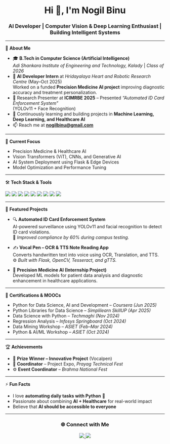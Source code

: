 <h1 align="center">Hi 👋, I'm Nogil Binu</h1>
<h3 align="center">AI Developer | Computer Vision & Deep Learning Enthusiast | Building Intelligent Systems</h3>

---

🌟 **About Me**

- 🎓 **B.Tech in Computer Science (Artificial Intelligence)**  
  *Adi Shankara Institute of Engineering and Technology, Kalady* | *Class of 2026*
- 💼 **AI Developer Intern** at *Hridayalaya Heart and Robotic Research Centre* (May–Oct 2025)  
  Worked on a funded **Precision Medicine AI project** improving diagnostic accuracy and treatment personalization.
- 🧠 Research Presenter at **ICIMRBE 2025** – Presented *“Automated ID Card Enforcement System”*  
  (YOLOv11 + Face Recognition)
- 🌱 Continuously learning and building projects in **Machine Learning, Deep Learning, and Healthcare AI**
- 📫 Reach me at **nogilbinu@gmail.com**

---

🚀 **Current Focus**

- Precision Medicine & Healthcare AI  
- Vision Transformers (ViT), CNNs, and Generative AI  
- AI System Deployment using Flask & Edge Devices  
- Model Optimization and Performance Tuning  

---

🛠️ **Tech Stack & Tools**

<p align="left">
  <img src="https://img.shields.io/badge/Python-3776AB?style=for-the-badge&logo=python&logoColor=white"/>
  <img src="https://img.shields.io/badge/TensorFlow-FF6F00?style=for-the-badge&logo=tensorflow&logoColor=white"/>
  <img src="https://img.shields.io/badge/PyTorch-EE4C2C?style=for-the-badge&logo=pytorch&logoColor=white"/>
  <img src="https://img.shields.io/badge/OpenCV-5C3EE8?style=for-the-badge&logo=opencv&logoColor=white"/>
  <img src="https://img.shields.io/badge/scikit--learn-F7931E?style=for-the-badge&logo=scikit-learn&logoColor=white"/>
  <img src="https://img.shields.io/badge/MySQL-005C84?style=for-the-badge&logo=mysql&logoColor=white"/>
  <img src="https://img.shields.io/badge/Flask-000000?style=for-the-badge&logo=flask&logoColor=white"/>
  <img src="https://img.shields.io/badge/GitHub-181717?style=for-the-badge&logo=github&logoColor=white"/>
  <img src="https://img.shields.io/badge/VS%20Code-0078D4?style=for-the-badge&logo=visual-studio-code&logoColor=white"/>
</p>

---

📂 **Featured Projects**

- 🔍 **Automated ID Card Enforcement System**  
  AI-powered surveillance using YOLOv11 and facial recognition to detect ID card violations.  
  🧩 *Improved compliance by 60% during campus testing.*

- ✍️ **Vocal Pen – OCR & TTS Note Reading App**  
  Converts handwritten text into voice using OCR, Translation, and TTS.  
  ⚙️ *Built with Flask, OpenCV, Tesseract, and gTTS.*

- 💉 **Precision Medicine AI (Internship Project)**  
  Developed ML models for patient data analysis and diagnostic enhancement in healthcare applications.

---

📜 **Certifications & MOOCs**

- Python for Data Science, AI and Development – *Coursera (Jun 2025)*  
- Python Libraries for Data Science – *Simplilearn SkillUP (Apr 2025)*  
- Data Science with Python – *Techmaghi (Nov 2024)*  
- Regression Analysis – *Infosys Springboard (Oct 2024)*  
- Data Mining Workshop – *ASIET (Feb–Mar 2024)*  
- Python & AI/ML Workshop – *ASIET (Oct 2024)*  

---

🏆 **Achievements**

- 🥇 **Prize Winner – Innovative Project** (Vocalpen)  
- 🎯 **Coordinator** – Project Expo, *Prayag Technical Fest*  
- ⚙️ **Event Coordinator** – *Brahma National Fest*

---

⚡ **Fun Facts**

- I love **automating daily tasks with Python** 🐍  
- Passionate about combining **AI + Healthcare** for real-world impact  
- Believe that **AI should be accessible to everyone**  

---

<h3 align="center">🌐 Connect with Me</h3>

<p align="center">
  <a href="mailto:nogilbinu@gmail.com">
    <img src="https://img.shields.io/badge/Email-D14836?style=for-the-badge&logo=gmail&logoColor=white"/>
  </a>
  <a href="https://www.linkedin.com/in/nogilbinu/" target="_blank">
    <img src="https://img.shields.io/badge/LinkedIn-0A66C2?style=for-the-badge&logo=linkedin&logoColor=white"/>
  </a>
</p>
